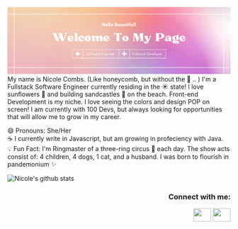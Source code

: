 <img src='github_header_banner.png' alt="banner"></img> <br>
My name is Nicole Combs. (Like honeycomb, but without the :bee:</g-emoji> .. ) I'm a Fullstack Software Engineer currently residing in the :sunny: state! I love sunflowers :sunflower: and building sandcastles :european_castle: on the beach. Front-end Development is my niche. I love seeing the colors and design POP on screen! I am currently with 100 Devs, but always looking for opportunities that will allow me to grow in my career.


😄 Pronouns: She/Her <br>
:coffee: I currently write in Javascript, but am growing in profeciency with Java. <br>
💡 Fun Fact: I'm Ringmaster of a three-ring circus :circus_tent: each day. The show acts consist of: 4 children, 4 dogs, 1 cat, and a husband. I was born to flourish in pandemonium :sparkles:

![Nicole's github stats](https://github-readme-stats.vercel.app/api?username=honeycombs89&theme=panda&layout=compact)


  <h3 align="right">Connect with me:</h3>
<p align="right">
<a href="https://mobile.twitter.com/lilbiteve" target="blank"><img align="center" src="https://cdn.jsdelivr.net/npm/simple-icons@3.0.1/icons/twitter.svg" alt="" height="30" width="40" /></a>
<a href="https://www.linkedin.com/in/nicole-c-combs/" target="blank"><img align="center" src="https://cdn.jsdelivr.net/npm/simple-icons@3.0.1/icons/linkedin.svg" alt="" height="30" width="40" /></a>
<!--<a href="your link" target="blank"><img align="center" src="https://cdn.jsdelivr.net/npm/simple-icons@3.0.1/icons/instagram.svg" alt="" height="30" width="40" /></a> -->
</p>
                                                                                                                
                                                                                             
<!---
honeycombs89/honeycombs89 is a ✨ special ✨ repository because its `README.md` (this file) appears on your GitHub profile.
You can click the Preview link to take a look at your changes.
--->
